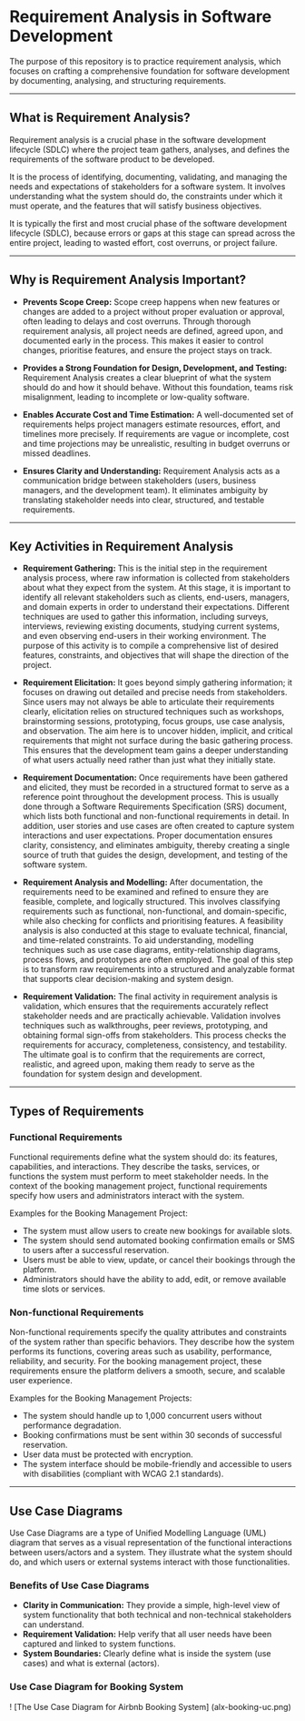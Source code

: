 # Requirement Analysis in Software Development
The purpose of this repository is to practice requirement analysis, which focuses on crafting a comprehensive foundation for software development by documenting, analysing, and structuring requirements.

---

## What is Requirement Analysis?
Requirement analysis is a crucial phase in the software development lifecycle (SDLC) where the project team gathers, analyses, and defines the requirements of the software product to be developed.

It is the process of identifying, documenting, validating, and managing the needs and expectations of stakeholders for a software system. It involves understanding what the system should do, the constraints under which it must operate, and the features that will satisfy business objectives.

It is typically the first and most crucial phase of the software development lifecycle (SDLC), because errors or gaps at this stage can spread across the entire project, leading to wasted effort, cost overruns, or project failure.

---

## Why is Requirement Analysis Important?

- **Prevents Scope Creep:** Scope creep happens when new features or changes are added to a project without proper evaluation or approval, often leading to delays and cost overruns. Through thorough requirement analysis, all project needs are defined, agreed upon, and documented early in the process. This makes it easier to control changes, prioritise features, and ensure the project stays on track.

- **Provides a Strong Foundation for Design, Development, and Testing:** Requirement Analysis creates a clear blueprint of what the system should do and how it should behave. Without this foundation, teams risk misalignment, leading to incomplete or low-quality software.

- **Enables Accurate Cost and Time Estimation:** A well-documented set of requirements helps project managers estimate resources, effort, and timelines more precisely. If requirements are vague or incomplete, cost and time projections may be unrealistic, resulting in budget overruns or missed deadlines.

- **Ensures Clarity and Understanding:** Requirement Analysis acts as a communication bridge between stakeholders (users, business managers, and the development team). It eliminates ambiguity by translating stakeholder needs into clear, structured, and testable requirements.

---

## Key Activities in Requirement Analysis
- **Requirement Gathering:** This is the initial step in the requirement analysis process, where raw information is collected from stakeholders about what they expect from the system. At this stage, it is important to identify all relevant stakeholders such as clients, end-users, managers, and domain experts in order to understand their expectations. Different techniques are used to gather this information, including surveys, interviews, reviewing existing documents, studying current systems, and even observing end-users in their working environment. The purpose of this activity is to compile a comprehensive list of desired features, constraints, and objectives that will shape the direction of the project.

- **Requirement Elicitation:** It goes beyond simply gathering information; it focuses on drawing out detailed and precise needs from stakeholders. Since users may not always be able to articulate their requirements clearly, elicitation relies on structured techniques such as workshops, brainstorming sessions, prototyping, focus groups, use case analysis, and observation. The aim here is to uncover hidden, implicit, and critical requirements that might not surface during the basic gathering process. This ensures that the development team gains a deeper understanding of what users actually need rather than just what they initially state.

- **Requirement Documentation:** Once requirements have been gathered and elicited, they must be recorded in a structured format to serve as a reference point throughout the development process. This is usually done through a Software Requirements Specification (SRS) document, which lists both functional and non-functional requirements in detail. In addition, user stories and use cases are often created to capture system interactions and user expectations. Proper documentation ensures clarity, consistency, and eliminates ambiguity, thereby creating a single source of truth that guides the design, development, and testing of the software system.

- **Requirement Analysis and Modelling:** After documentation, the requirements need to be examined and refined to ensure they are feasible, complete, and logically structured. This involves classifying requirements such as functional, non-functional, and domain-specific, while also checking for conflicts and prioritising features. A feasibility analysis is also conducted at this stage to evaluate technical, financial, and time-related constraints. To aid understanding, modelling techniques such as use case diagrams, entity-relationship diagrams, process flows, and prototypes are often employed. The goal of this step is to transform raw requirements into a structured and analyzable format that supports clear decision-making and system design.

- **Requirement Validation:** The final activity in requirement analysis is validation, which ensures that the requirements accurately reflect stakeholder needs and are practically achievable. Validation involves techniques such as walkthroughs, peer reviews, prototyping, and obtaining formal sign-offs from stakeholders. This process checks the requirements for accuracy, completeness, consistency, and testability. The ultimate goal is to confirm that the requirements are correct, realistic, and agreed upon, making them ready to serve as the foundation for system design and development.

---

## Types of Requirements
### Functional Requirements
Functional requirements define what the system should do: its features, capabilities, and interactions. They describe the tasks, services, or functions the system must perform to meet stakeholder needs. In the context of the booking management project, functional requirements specify how users and administrators interact with the system.

Examples for the Booking Management Project:
- The system must allow users to create new bookings for available slots.
- The system should send automated booking confirmation emails or SMS to users after a successful reservation.
- Users must be able to view, update, or cancel their bookings through the platform.
- Administrators should have the ability to add, edit, or remove available time slots or services.

### Non-functional Requirements
Non-functional requirements specify the quality attributes and constraints of the system rather than specific behaviors. They describe how the system performs its functions, covering areas such as usability, performance, reliability, and security. For the booking management project, these requirements ensure the platform delivers a smooth, secure, and scalable user experience.

Examples for the Booking Management Projects:
- The system should handle up to 1,000 concurrent users without performance degradation.
- Booking confirmations must be sent within 30 seconds of successful reservation.
- User data must be protected with encryption.
- The system interface should be mobile-friendly and accessible to users with disabilities (compliant with WCAG 2.1 standards).

---

## Use Case Diagrams

Use Case Diagrams are a type of Unified Modelling Language (UML) diagram that serves as a visual representation of the functional interactions between users/actors and a system. They illustrate what the system should do, and which users or external systems interact with those functionalities.

### Benefits of Use Case Diagrams
- **Clarity in Communication:** They provide a simple, high-level view of system functionality that both technical and non-technical stakeholders can understand.
- **Requirement Validation:** Help verify that all user needs have been captured and linked to system functions.
- **System Boundaries:** Clearly define what is inside the system (use cases) and what is external (actors).

### Use Case Diagram for Booking System
! [The Use Case Diagram for Airbnb Booking System] (alx-booking-uc.png)
